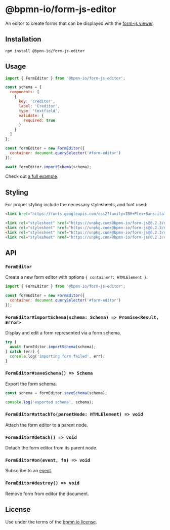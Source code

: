 # @bpmn-io/form-js-editor

An editor to create forms that can be displayed with the [form-js viewer](../form-js-viewer).


## Installation

```
npm install @bpmn-io/form-js-editor
```


## Usage

```javascript
import { FormEditor } from '@bpmn-io/form-js-editor';

const schema = {
  components: [
    {
      key: 'creditor',
      label: 'Creditor',
      type: 'textfield',
      validate: {
        required: true
      }
    }
  ]
};

const formEditor = new FormEditor({
  container: document.querySelector('#form-editor')
});

await formEditor.importSchema(schema);
```

Check out [a full example](https://github.com/bpmn-io/form-js-examples).


## Styling

For proper styling include the necessary stylesheets, and font used:

```html
<link href="https://fonts.googleapis.com/css2?family=IBM+Plex+Sans:ital,wght@0,400;0,600;1,400&display=swap" rel="stylesheet">

<link rel="stylesheet" href="https://unpkg.com/@bpmn-io/form-js@0.2.3/dist/assets/form-js.css">
<link rel="stylesheet" href="https://unpkg.com/@bpmn-io/form-js@0.2.3/dist/assets/form-js-editor.css">
<link rel="stylesheet" href="https://unpkg.com/@bpmn-io/form-js@0.2.3/dist/assets/dragula.css">
<link rel="stylesheet" href="https://unpkg.com/@bpmn-io/form-js@0.2.3/dist/assets/properties-panel.css">
```


## API

### `FormEditor`

Create a new form editor with options `{ container?: HTMLElement }`.

```javascript
import { FormEditor } from '@bpmn-io/form-js-editor';

const formEditor = new FormEditor({
  container: document.querySelector('#form-editor')
});
```


### `FormEditor#importSchema(schema: Schema) => Promise<Result, Error>`

Display and edit a form represented via a form schema.

```javascript
try {
  await formEditor.importSchema(schema);
} catch (err) {
  console.log('importing form failed', err);
}
```


### `FormEditor#saveSchema() => Schema`

Export the form schema.

```javascript
const schema = formEditor.saveSchema(schema);

console.log('exported schema', schema);
```


### `FormEditor#attachTo(parentNode: HTMLElement) => void`


Attach the form editor to a parent node.


### `FormEditor#detach() => void`


Detach the form editor from its parent node.


### `FormEditor#on(event, fn) => void`

Subscribe to an [event](#events).


### `FormEditor#destroy() => void`

Remove form from editor the document.


## License

Use under the terms of the [bpmn.io license](http://bpmn.io/license).
